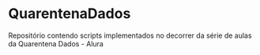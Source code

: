 # QuarentenaDados
Repositório contendo scripts implementados no decorrer da série de aulas da Quarentena Dados - Alura
